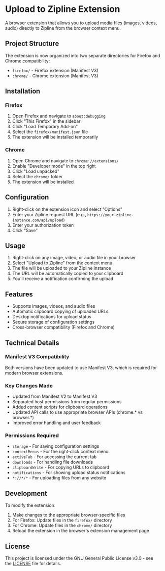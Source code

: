 # Upload to Zipline Extension

A browser extension that allows you to upload media files (images, videos, audio) directly to Zipline from the browser context menu.

## Project Structure

The extension is now organized into two separate directories for Firefox and Chrome compatibility:

- `firefox/` - Firefox extension (Manifest V3)
- `chrome/` - Chrome extension (Manifest V3)

## Installation

### Firefox
1. Open Firefox and navigate to `about:debugging`
2. Click "This Firefox" in the sidebar
3. Click "Load Temporary Add-on"
4. Select the `firefox/manifest.json` file
5. The extension will be installed temporarily

### Chrome
1. Open Chrome and navigate to `chrome://extensions/`
2. Enable "Developer mode" in the top right
3. Click "Load unpacked"
4. Select the `chrome/` folder
5. The extension will be installed

## Configuration

1. Right-click on the extension icon and select "Options"
2. Enter your Zipline request URL (e.g., `https://your-zipline-instance.com/api/upload`)
3. Enter your authorization token
4. Click "Save"

## Usage

1. Right-click on any image, video, or audio file in your browser
2. Select "Upload to Zipline" from the context menu
3. The file will be uploaded to your Zipline instance
4. The URL will be automatically copied to your clipboard
5. You'll receive a notification confirming the upload

## Features

- Supports images, videos, and audio files
- Automatic clipboard copying of uploaded URLs
- Desktop notifications for upload status
- Secure storage of configuration settings
- Cross-browser compatibility (Firefox and Chrome)

## Technical Details

### Manifest V3 Compatibility
Both versions have been updated to use Manifest V3, which is required for modern browser extensions.

### Key Changes Made
- Updated from Manifest V2 to Manifest V3
- Separated host permissions from regular permissions
- Added content scripts for clipboard operations
- Updated API calls to use appropriate browser APIs (chrome.* vs browser.*)
- Improved error handling and user feedback

### Permissions Required
- `storage` - For saving configuration settings
- `contextMenus` - For the right-click context menu
- `activeTab` - For accessing the current tab
- `downloads` - For handling file downloads
- `clipboardWrite` - For copying URLs to clipboard
- `notifications` - For showing upload status notifications
- `*://*/*` - For uploading files from any website

## Development

To modify the extension:

1. Make changes to the appropriate browser-specific files
2. For Firefox: Update files in the `firefox/` directory
3. For Chrome: Update files in the `chrome/` directory
4. Reload the extension in the browser's extension management page

## License

This project is licensed under the GNU General Public License v3.0 - see the [LICENSE](LICENSE) file for details.